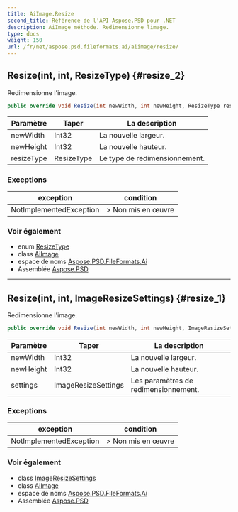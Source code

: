 ```yaml
---
title: AiImage.Resize
second_title: Référence de l'API Aspose.PSD pour .NET
description: AiImage méthode. Redimensionne limage.
type: docs
weight: 150
url: /fr/net/aspose.psd.fileformats.ai/aiimage/resize/
---
```

## Resize(int, int, ResizeType) {#resize_2}

Redimensionne l'image.

```csharp
public override void Resize(int newWidth, int newHeight, ResizeType resizeType)
```

| Paramètre | Taper | La description |
| --- | --- | --- |
| newWidth | Int32 | La nouvelle largeur. |
| newHeight | Int32 | La nouvelle hauteur. |
| resizeType | ResizeType | Le type de redimensionnement. |

### Exceptions

| exception | condition |
| --- | --- |
| NotImplementedException | &gt; Non mis en œuvre |

### Voir également

* enum [ResizeType](../../../aspose.psd/resizetype/)
* class [AiImage](../)
* espace de noms [Aspose.PSD.FileFormats.Ai](../../aiimage/)
* Assemblée [Aspose.PSD](../../../)

---

## Resize(int, int, ImageResizeSettings) {#resize_1}

Redimensionne l'image.

```csharp
public override void Resize(int newWidth, int newHeight, ImageResizeSettings settings)
```

| Paramètre | Taper | La description |
| --- | --- | --- |
| newWidth | Int32 | La nouvelle largeur. |
| newHeight | Int32 | La nouvelle hauteur. |
| settings | ImageResizeSettings | Les paramètres de redimensionnement. |

### Exceptions

| exception | condition |
| --- | --- |
| NotImplementedException | &gt; Non mis en œuvre |

### Voir également

* class [ImageResizeSettings](../../../aspose.psd/imageresizesettings/)
* class [AiImage](../)
* espace de noms [Aspose.PSD.FileFormats.Ai](../../aiimage/)
* Assemblée [Aspose.PSD](../../../)



